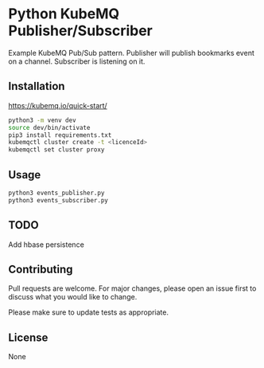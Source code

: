 # Python KubeMQ Publisher/Subscriber

Example KubeMQ Pub/Sub pattern. Publisher will publish bookmarks event on a channel. Subscriber is listening on it.

## Installation

https://kubemq.io/quick-start/

```bash
python3 -m venv dev
source dev/bin/activate
pip3 install requirements.txt
kubemqctl cluster create -t <licenceId>
kubemqctl set cluster proxy
```

## Usage

```bash
python3 events_publisher.py
python3 events_subscriber.py
```

## TODO
Add hbase persistence


## Contributing
Pull requests are welcome. For major changes, please open an issue first to discuss what you would like to change.

Please make sure to update tests as appropriate.

## License
None